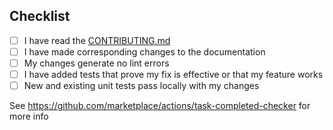 ## Checklist

- [ ] I have read the [CONTRIBUTING.md]()
- [ ] I have made corresponding changes to the documentation
- [ ] My changes generate no lint errors
- [ ] I have added tests that prove my fix is effective or that my feature works
- [ ] New and existing unit tests pass locally with my changes

See https://github.com/marketplace/actions/task-completed-checker for more info
